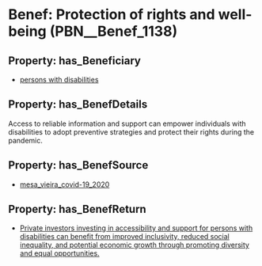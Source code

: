 # Benef: __Protection of rights and well-being__ (PBN__Benef_1138)

## Property: has_Beneficiary

* [persons with disabilities](../Stakeholder/PBN__Stakeholder_450)

## Property: has_BenefDetails

Access to reliable information and support can empower individuals with disabilities to adopt preventive strategies and protect their rights during the pandemic.

## Property: has_BenefSource

* [mesa_vieira_covid-19_2020](../Article/PBN__Article_236)

## Property: has_BenefReturn

* [Private investors investing in accessibility and support for persons with disabilities can benefit from improved inclusivity, reduced social inequality, and potential economic growth through promoting diversity and equal opportunities.](../BenefReturn/PBN__BenefReturn_1271)

